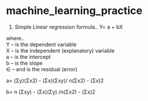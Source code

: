 # machine_learning_practice

1. Simple Linear regression formula..
Y= a + bX 

where..
<br/> Y – is the dependent variable
<br/> X – is the independent (explanatory) variable
<br/> a – is the intercept
<br/> b – is the slope
<br/> ∈ – and is the residual (error)

a= (Σy)(Σx2) - (Σx)(Σxy)/ n(Σx2) - (Σx)2

b= n (Σxy) - (Σx)(Σy) /n(Σx2) - (Σx)2
